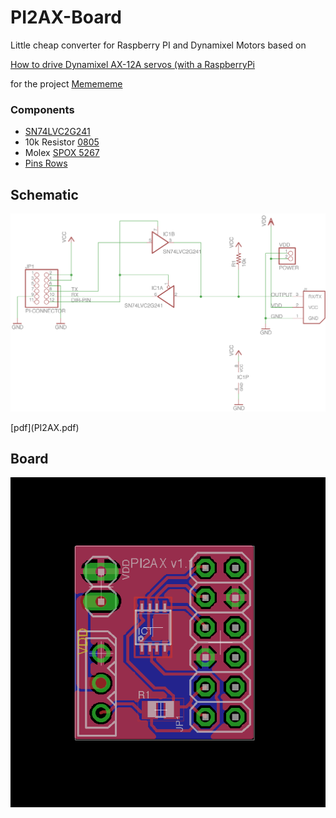 # PI2AX-Board

Little cheap converter for Raspberry PI and Dynamixel Motors based on

[How to drive Dynamixel AX-12A servos (with a RaspberryPi](http://www.instructables.com/id/How-to-drive-Dynamixel-AX-12A-servos-with-a-Raspbe/)

for the project [Memememe](http://memememememememe.me/)

### Components
* [SN74LVC2G241](http://uk.farnell.com/webapp/wcs/stores/servlet/ProductDisplay?catalogId=15001&langId=44&urlRequestType=Base&partNumber=2334889&storeId=10151)
* 10k Resistor [0805](uk.farnell.com/webapp/wcs/stores/servlet/ProductDisplay?catalogId=15001&langId=44&urlRequestType=Base&partNumber=2073612&storeId=10151)
* Molex [SPOX 5267](http://uk.farnell.com/webapp/wcs/stores/servlet/ProductDisplay?catalogId=15001&langId=44&urlRequestType=Base&partNumber=9979620&storeId=10151)
* [Pins Rows](http://uk.farnell.com/webapp/wcs/stores/servlet/ProductDisplay?catalogId=15001&langId=44&urlRequestType=Base&partNumber=1803928&storeId=10151)

## Schematic

<p align="center">
<img src="schematic.png"/>
</p>
[pdf](PI2AX.pdf)


## Board

<p align="center">
<img src="board.png"/>
</p>
